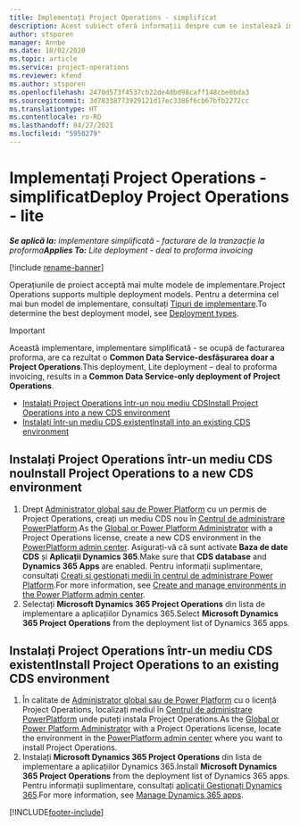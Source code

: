 ```yaml
---
title: Implementați Project Operations - simplificat
description: Acest subiect oferă informații despre cum se instalează implementarea Project Operations lite - gestionați facturarea proforma.
author: stsporen
manager: Annbe
ms.date: 10/02/2020
ms.topic: article
ms.service: project-operations
ms.reviewer: kfend
ms.author: stsporen
ms.openlocfilehash: 2470d573f4537cb22de4dbd98caff148cbe0bda3
ms.sourcegitcommit: 3d78338773929121d17ec3386f6cb67bfb2272cc
ms.translationtype: HT
ms.contentlocale: ro-RO
ms.lasthandoff: 04/27/2021
ms.locfileid: "5950279"
---
```

# <a name="deploy-project-operations---lite"></a><span data-ttu-id="23769-103">Implementați Project Operations - simplificat</span><span class="sxs-lookup"><span data-stu-id="23769-103">Deploy Project Operations - lite</span></span>

<span data-ttu-id="23769-104">_**Se aplică la:** implementare simplificată - facturare de la tranzacție la proforma_</span><span class="sxs-lookup"><span data-stu-id="23769-104">_**Applies To:** Lite deployment - deal to proforma invoicing_</span></span>

[!include [rename-banner](~/includes/cc-data-platform-banner.md)]

<span data-ttu-id="23769-105">Operațiunile de proiect acceptă mai multe modele de implementare.</span><span class="sxs-lookup"><span data-stu-id="23769-105">Project Operations supports multiple deployment models.</span></span> <span data-ttu-id="23769-106">Pentru a determina cel mai bun model de implementare, consultați [Tipuri de implementare](determine-deployment-type.md).</span><span class="sxs-lookup"><span data-stu-id="23769-106">To determine the best deployment model, see [Deployment types](determine-deployment-type.md).</span></span>


> [!IMPORTANT]
> <span data-ttu-id="23769-107">Această implementare, implementare simplificată - se ocupă de facturarea proforma, are ca rezultat o **Common Data Service-desfășurarea doar a Project Operations**.</span><span class="sxs-lookup"><span data-stu-id="23769-107">This deployment, Lite deployment – deal to proforma invoicing, results in a **Common Data Service-only deployment of Project Operations**.</span></span>

- [<span data-ttu-id="23769-108">Instalați Project Operations într-un nou mediu CDS</span><span class="sxs-lookup"><span data-stu-id="23769-108">Install Project Operations into a new CDS environment</span></span>](#new)
- [<span data-ttu-id="23769-109">Instalați într-un mediu CDS existent</span><span class="sxs-lookup"><span data-stu-id="23769-109">Install into an existing CDS environment</span></span>](#existing)



## <a name="install-project-operations-to-a-new-cds-environment"></a><a name="new"></a><span data-ttu-id="23769-110">Instalați Project Operations într-un mediu CDS nou</span><span class="sxs-lookup"><span data-stu-id="23769-110">Install Project Operations to a new CDS environment</span></span>

1. <span data-ttu-id="23769-111">Drept [Administrator global sau de Power Platform](/power-platform/admin/global-service-administrators-can-administer-without-license) cu un permis de Project Operations, creați un mediu CDS nou în [Centrul de administrare PowerPlatform](https://admin.powerplatform.com).</span><span class="sxs-lookup"><span data-stu-id="23769-111">As the [Global or Power Platform Administrator](/power-platform/admin/global-service-administrators-can-administer-without-license) with a Project Operations license, create a new CDS environment in the [PowerPlatform admin center](https://admin.powerplatform.com).</span></span> <span data-ttu-id="23769-112">Asigurați-vă că sunt activate **Baza de date CDS** și **Aplicații Dynamics 365**.</span><span class="sxs-lookup"><span data-stu-id="23769-112">Make sure that **CDS database** and **Dynamics 365 Apps** are enabled.</span></span> <span data-ttu-id="23769-113">Pentru informații suplimentare, consultați [Creați și gestionați medii în centrul de administrare Power Platform](/power-platform/admin/create-environment#create-an-environment-in-the-power-platform-admin-center).</span><span class="sxs-lookup"><span data-stu-id="23769-113">For more information, see [Create and manage environments in the Power Platform admin center](/power-platform/admin/create-environment#create-an-environment-in-the-power-platform-admin-center).</span></span>
2. <span data-ttu-id="23769-114">Selectați **Microsoft Dynamics 365 Project Operations** din lista de implementare a aplicațiilor Dynamics 365.</span><span class="sxs-lookup"><span data-stu-id="23769-114">Select **Microsoft Dynamics 365 Project Operations** from the deployment list of Dynamics 365 apps.</span></span>


## <a name="install-project-operations-to-an-existing-cds-environment"></a><a name="existing"></a><span data-ttu-id="23769-115">Instalați Project Operations într-un mediu CDS existent</span><span class="sxs-lookup"><span data-stu-id="23769-115">Install Project Operations to an existing CDS environment</span></span>

1. <span data-ttu-id="23769-116">În calitate de [Administrator global sau de Power Platform](/power-platform/admin/global-service-administrators-can-administer-without-license) cu o licență Project Operations, localizați mediul în [Centrul de administrare PowerPlatform](https://admin.powerplatform.com) unde puteți instala Project Operations.</span><span class="sxs-lookup"><span data-stu-id="23769-116">As the [Global or Power Platform Administrator](/power-platform/admin/global-service-administrators-can-administer-without-license) with a Project Operations license, locate the environment in the [PowerPlatform admin center](https://admin.powerplatform.com) where you want to install Project Operations.</span></span>
2. <span data-ttu-id="23769-117">Instalați **Microsoft Dynamics 365 Project Operations** din lista de implementare a aplicațiilor Dynamics 365.</span><span class="sxs-lookup"><span data-stu-id="23769-117">Install **Microsoft Dynamics 365 Project Operations** from the deployment list of Dynamics 365 apps.</span></span> <span data-ttu-id="23769-118">Pentru informații suplimentare, consultați [aplicații Gestionați Dynamics 365](/power-platform/admin/manage-apps).</span><span class="sxs-lookup"><span data-stu-id="23769-118">For more information, see [Manage Dynamics 365 apps](/power-platform/admin/manage-apps).</span></span>




[!INCLUDE[footer-include](../includes/footer-banner.md)]